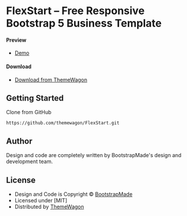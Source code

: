 # FlexStart – Free Responsive Bootstrap 5 Business Template

#### Preview

 - [Demo](https://themewagon.github.io/FlexStart/)

#### Download
 - [Download from ThemeWagon](https://themewagon.com/themes/flexstart/)
 
 
## Getting Started

Clone from GitHub 
```
https://github.com/themewagon/FlexStart.git
```

## Author

Design and code are completely written by BootstrapMade's design and development team.  


## License

 - Design and Code is Copyright &copy; [BootstrapMade](https://bootstrapmade.com/)
 - Licensed under [MIT]
 - Distributed by [ThemeWagon](https://themewagon.com)


